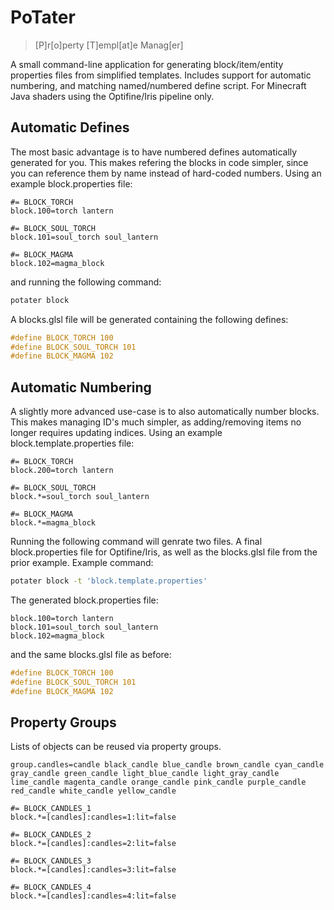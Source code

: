 # PoTater
> [P]r[o]perty [T]empl[at]e Manag[er]

A small command-line application for generating block/item/entity properties files from simplified templates. Includes support for automatic numbering, and matching named/numbered define script. For Minecraft Java shaders using the Optifine/Iris pipeline only.

## Automatic Defines
The most basic advantage is to have numbered defines automatically generated for you. This makes refering the blocks in code simpler, since you can reference them by name instead of hard-coded numbers. Using an example block.properties file:
```properties
#= BLOCK_TORCH
block.100=torch lantern

#= BLOCK_SOUL_TORCH
block.101=soul_torch soul_lantern

#= BLOCK_MAGMA
block.102=magma_block
```

and running the following command:
```sh
potater block
```

A blocks.glsl file will be generated containing the following defines:
```glsl
#define BLOCK_TORCH 100
#define BLOCK_SOUL_TORCH 101
#define BLOCK_MAGMA 102
```

## Automatic Numbering
A slightly more advanced use-case is to also automatically number blocks. This makes managing ID's much simpler, as adding/removing items no longer requires updating indices. Using an example block.template.properties file:
```properties
#= BLOCK_TORCH
block.200=torch lantern

#= BLOCK_SOUL_TORCH
block.*=soul_torch soul_lantern

#= BLOCK_MAGMA
block.*=magma_block
```

Running the following command will genrate two files. A final block.properties file for Optifine/Iris, as well as the blocks.glsl file from the prior example. Example command:
```sh
potater block -t 'block.template.properties'
```

The generated block.properties file:
```properties
block.100=torch lantern
block.101=soul_torch soul_lantern
block.102=magma_block
```

and the same blocks.glsl file as before:
```glsl
#define BLOCK_TORCH 100
#define BLOCK_SOUL_TORCH 101
#define BLOCK_MAGMA 102
```

## Property Groups
Lists of objects can be reused via property groups.
```properties
group.candles=candle black_candle blue_candle brown_candle cyan_candle gray_candle green_candle light_blue_candle light_gray_candle lime_candle magenta_candle orange_candle pink_candle purple_candle red_candle white_candle yellow_candle

#= BLOCK_CANDLES_1
block.*=[candles]:candles=1:lit=false

#= BLOCK_CANDLES_2
block.*=[candles]:candles=2:lit=false

#= BLOCK_CANDLES_3
block.*=[candles]:candles=3:lit=false

#= BLOCK_CANDLES_4
block.*=[candles]:candles=4:lit=false
```
